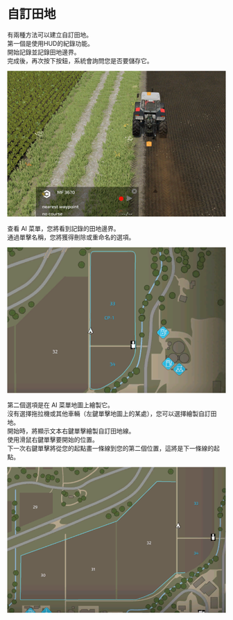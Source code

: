 # 自訂田地  
有兩種方法可以建立自訂田地。  
第一個是使用HUD的紀錄功能。  
開始記錄並記錄田地邊界。  
完成後，再次按下按鈕，系統會詢問您是否要儲存它。  


![Image](../assets/images/recordcustomhelp_0_0_765_510.png)

查看 AI 菜單，您將看到記錄的田地邊界。  
通過單擊名稱，您將獲得刪除或重命名的選項。   


![Image](../assets/images/donecustomhelp_0_0_765_510.png)

第二個選項是在 AI 菜單地圖上繪製它。  
沒有選擇拖拉機或其他車輛（左鍵單擊地圖上的某處），您可以選擇繪製自訂田地。  
開始時，將顯示文本右鍵單擊繪製自訂田地線。  
使用滑鼠右鍵單擊要開始的位置。  
下一次右鍵單擊將從您的起點畫一條線到您的第二個位置，這將是下一條線的起點。  


![Image](../assets/images/drawcustomhelp_0_0_765_510.png)

